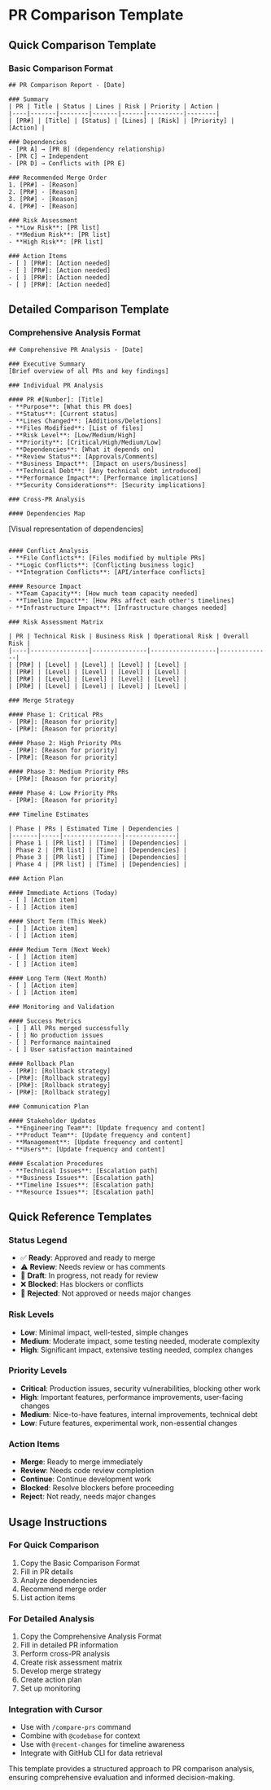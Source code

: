 # PR Comparison Template

## Quick Comparison Template

### Basic Comparison Format
```
## PR Comparison Report - [Date]

### Summary
| PR | Title | Status | Lines | Risk | Priority | Action |
|----|-------|--------|-------|------|----------|--------|
| [PR#] | [Title] | [Status] | [Lines] | [Risk] | [Priority] | [Action] |

### Dependencies
- [PR A] → [PR B] (dependency relationship)
- [PR C] → Independent
- [PR D] → Conflicts with [PR E]

### Recommended Merge Order
1. [PR#] - [Reason]
2. [PR#] - [Reason]
3. [PR#] - [Reason]
4. [PR#] - [Reason]

### Risk Assessment
- **Low Risk**: [PR list]
- **Medium Risk**: [PR list]
- **High Risk**: [PR list]

### Action Items
- [ ] [PR#]: [Action needed]
- [ ] [PR#]: [Action needed]
- [ ] [PR#]: [Action needed]
- [ ] [PR#]: [Action needed]
```

## Detailed Comparison Template

### Comprehensive Analysis Format
```
## Comprehensive PR Analysis - [Date]

### Executive Summary
[Brief overview of all PRs and key findings]

### Individual PR Analysis

#### PR #[Number]: [Title]
- **Purpose**: [What this PR does]
- **Status**: [Current status]
- **Lines Changed**: [Additions/Deletions]
- **Files Modified**: [List of files]
- **Risk Level**: [Low/Medium/High]
- **Priority**: [Critical/High/Medium/Low]
- **Dependencies**: [What it depends on]
- **Review Status**: [Approvals/Comments]
- **Business Impact**: [Impact on users/business]
- **Technical Debt**: [Any technical debt introduced]
- **Performance Impact**: [Performance implications]
- **Security Considerations**: [Security implications]

### Cross-PR Analysis

#### Dependencies Map
```
[Visual representation of dependencies]
```

#### Conflict Analysis
- **File Conflicts**: [Files modified by multiple PRs]
- **Logic Conflicts**: [Conflicting business logic]
- **Integration Conflicts**: [API/interface conflicts]

#### Resource Impact
- **Team Capacity**: [How much team capacity needed]
- **Timeline Impact**: [How PRs affect each other's timelines]
- **Infrastructure Impact**: [Infrastructure changes needed]

### Risk Assessment Matrix

| PR | Technical Risk | Business Risk | Operational Risk | Overall Risk |
|----|----------------|---------------|------------------|--------------|
| [PR#] | [Level] | [Level] | [Level] | [Level] |
| [PR#] | [Level] | [Level] | [Level] | [Level] |
| [PR#] | [Level] | [Level] | [Level] | [Level] |
| [PR#] | [Level] | [Level] | [Level] | [Level] |

### Merge Strategy

#### Phase 1: Critical PRs
- [PR#]: [Reason for priority]
- [PR#]: [Reason for priority]

#### Phase 2: High Priority PRs
- [PR#]: [Reason for priority]
- [PR#]: [Reason for priority]

#### Phase 3: Medium Priority PRs
- [PR#]: [Reason for priority]

#### Phase 4: Low Priority PRs
- [PR#]: [Reason for priority]

### Timeline Estimates

| Phase | PRs | Estimated Time | Dependencies |
|-------|-----|----------------|--------------|
| Phase 1 | [PR list] | [Time] | [Dependencies] |
| Phase 2 | [PR list] | [Time] | [Dependencies] |
| Phase 3 | [PR list] | [Time] | [Dependencies] |
| Phase 4 | [PR list] | [Time] | [Dependencies] |

### Action Plan

#### Immediate Actions (Today)
- [ ] [Action item]
- [ ] [Action item]

#### Short Term (This Week)
- [ ] [Action item]
- [ ] [Action item]

#### Medium Term (Next Week)
- [ ] [Action item]
- [ ] [Action item]

#### Long Term (Next Month)
- [ ] [Action item]
- [ ] [Action item]

### Monitoring and Validation

#### Success Metrics
- [ ] All PRs merged successfully
- [ ] No production issues
- [ ] Performance maintained
- [ ] User satisfaction maintained

#### Rollback Plan
- [PR#]: [Rollback strategy]
- [PR#]: [Rollback strategy]
- [PR#]: [Rollback strategy]
- [PR#]: [Rollback strategy]

### Communication Plan

#### Stakeholder Updates
- **Engineering Team**: [Update frequency and content]
- **Product Team**: [Update frequency and content]
- **Management**: [Update frequency and content]
- **Users**: [Update frequency and content]

#### Escalation Procedures
- **Technical Issues**: [Escalation path]
- **Business Issues**: [Escalation path]
- **Timeline Issues**: [Escalation path]
- **Resource Issues**: [Escalation path]
```

## Quick Reference Templates

### Status Legend
- ✅ **Ready**: Approved and ready to merge
- ⚠️ **Review**: Needs review or has comments
- 🔄 **Draft**: In progress, not ready for review
- ❌ **Blocked**: Has blockers or conflicts
- 🚫 **Rejected**: Not approved or needs major changes

### Risk Levels
- **Low**: Minimal impact, well-tested, simple changes
- **Medium**: Moderate impact, some testing needed, moderate complexity
- **High**: Significant impact, extensive testing needed, complex changes

### Priority Levels
- **Critical**: Production issues, security vulnerabilities, blocking other work
- **High**: Important features, performance improvements, user-facing changes
- **Medium**: Nice-to-have features, internal improvements, technical debt
- **Low**: Future features, experimental work, non-essential changes

### Action Items
- **Merge**: Ready to merge immediately
- **Review**: Needs code review completion
- **Continue**: Continue development work
- **Blocked**: Resolve blockers before proceeding
- **Reject**: Not ready, needs major changes

## Usage Instructions

### For Quick Comparison
1. Copy the Basic Comparison Format
2. Fill in PR details
3. Analyze dependencies
4. Recommend merge order
5. List action items

### For Detailed Analysis
1. Copy the Comprehensive Analysis Format
2. Fill in detailed PR information
3. Perform cross-PR analysis
4. Create risk assessment matrix
5. Develop merge strategy
6. Create action plan
7. Set up monitoring

### Integration with Cursor
- Use with `/compare-prs` command
- Combine with `@codebase` for context
- Use with `@recent-changes` for timeline awareness
- Integrate with GitHub CLI for data retrieval

This template provides a structured approach to PR comparison analysis, ensuring comprehensive evaluation and informed decision-making.
